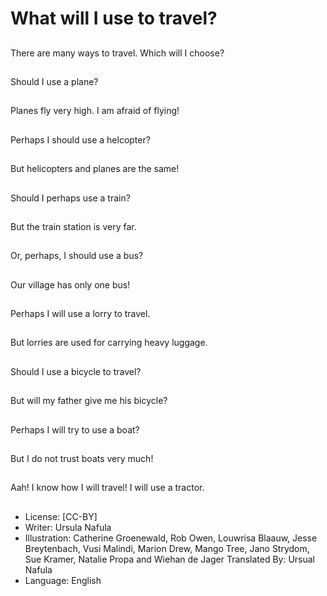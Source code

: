 # What will I use to travel?

##
There are many ways to
travel. Which will I
choose?

##
Should I use a plane?

##
Planes fly very high. I
am afraid of flying!

##
Perhaps I should use a
helcopter?

##
But helicopters and
planes are the same!

##
Should I perhaps use a
train?

##
But the train station is
very far.

##
Or, perhaps, I should
use a bus?

##
Our village has only one
bus!

##
Perhaps I will use a lorry
to travel.

##
But lorries are used for
carrying heavy luggage.

##
Should I use a bicycle to
travel?

##
But will my father give
me his bicycle?

##
Perhaps I will try to use
a boat?

##
But I do not trust boats
very much!

##
Aah! I know how I will
travel! I will use a
tractor.

##
* License: [CC-BY]
* Writer: Ursula Nafula
* Illustration: Catherine Groenewald, Rob Owen, Louwrisa Blaauw, Jesse Breytenbach, Vusi Malindi, Marion Drew, Mango Tree, Jano Strydom, Sue Kramer, Natalie Propa and Wiehan de Jager
Translated By: Ursual Nafula
* Language: English
